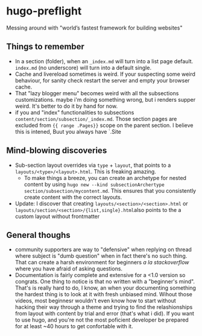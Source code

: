 # hugo-preflight
Messing around with "world’s fastest framework for building websites"

## Things to remember
- In a section (folder), when an `_index.md` will turn into a list page default. `index.md` (no underscore) will turn into a default single.
- Cache and livereload sometimes is weird. If your suspecting some weird behaviour, for sanity check restart the server and empty your browser cache.
- That "lazy blogger menu" becomes weird with all the subsections customizations. maybe i'm doing something wrong, but i renders supper weird. It's better to do it by hand for now.
- if you and "index" functionalities to subsections `content/section/subsection/_index.md`. Those section pages are excluded from `{{ range .Pages}}` scope on the parent section. I believe this is intened, Buut you always have `.Site

## Mind-blowing discoveries
- Sub-section layout overrides via `type` + `layout`, that points to a `layouts/<type>/<layout>.html`. This is freaking amazing.
  - To make things a breeze, you can create an archetype for nested content by using `hugo new --kind subsectionArchertype section/subsection/mycontent.md`. This ensures that you consistently create content with the correct layouts.
- Update: I discover that creating `layouts/<section>/<section>.html` or `layouts/section/<section>/{list,single}.html`also points to the a custom layout without frontmatter


## General thoughs
- community supporters are way to "defensive" when replying on thread where subject is "dumb question" when in fact there's no such thing. That can create a harsh environment for beginners _a la stackoverflow_ where you have afraid of asking questions.
- Documentation is fairly complete and extensive for a <1.0 version so congrats. One thing to notice is that no written with a "beginner's mind". That's is really hard to do, I know, an when your documenting something the hardest thing is to look at it with fresh unbiased mind. Wihout those videos, most beginnesr wouldn't even know how to start without hacking their way through a theme and trying to find the relashionships from layout with content by trial and error (that's what i did). If you want to use hugo, and you're not the most poficient developer be prepared for at least ~40 hours to get confortable with it.

